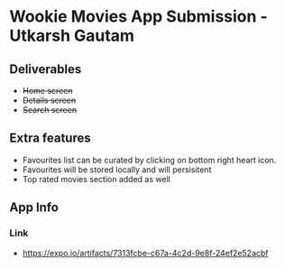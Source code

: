 # Wookie Movies App Submission - Utkarsh Gautam
## Deliverables
* ~~Home screen~~
* ~~Details screen~~
* ~~Search screen~~
## Extra features
* Favourites list can be curated by clicking on bottom right heart icon.
* Favourites will be stored locally and will persisitent
* Top rated movies section added as well
## App Info
### Link
* https://expo.io/artifacts/7313fcbe-c67a-4c2d-9e8f-24ef2e52acbf